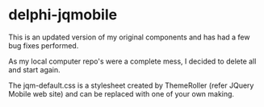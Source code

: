 delphi-jqmobile
===============

This is an updated version of my original components and has had a few bug fixes performed.

As my local computer repo's were a complete mess, I decided to delete all and start again.

The jqm-default.css is a stylesheet created by ThemeRoller (refer JQuery Mobile web site) and can be replaced with one of your own making.
